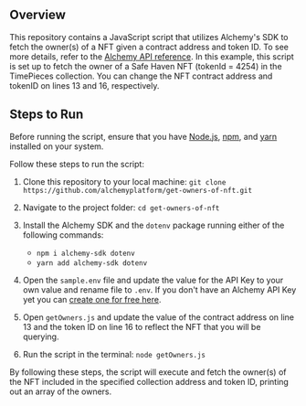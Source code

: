 ## Overview
This repository contains a JavaScript script that utilizes Alchemy's SDK to fetch the owner(s) of a NFT given a contract address and token ID. To see more details, refer to the [Alchemy API reference](https://docs.alchemy.com/reference/getownersfortoken).
In this example, this script is set up to fetch the owner of a Safe Haven NFT (tokenId = 4254) in the TimePieces collection. You can change the NFT contract address and tokenID on lines 13 and 16, respectively.

## Steps to Run

Before running the script, ensure that you have [Node.js](https://docs.npmjs.com/downloading-and-installing-node-js-and-npm), [npm](https://docs.npmjs.com/downloading-and-installing-node-js-and-npm), and [yarn](https://classic.yarnpkg.com/lang/en/docs/install/#mac-stable) installed on your system. 

Follow these steps to run the script:

1. Clone this repository to your local machine:
`git clone https://github.com/alchemyplatform/get-owners-of-nft.git`

2. Navigate to the project folder: `cd get-owners-of-nft`

3. Install the Alchemy SDK and the `dotenv` package running either of the following commands:
   - `npm i alchemy-sdk dotenv`
   - `yarn add alchemy-sdk dotenv`
  
4. Open the `sample.env` file and update the value for the API Key to your own value and rename file to `.env`. If you don't have an Alchemy API Key yet you can [create one for free here](https://alchemy.com/?a=starter-code).

5. Open `getOwners.js` and update the value of the contract address on line 13 and the token ID on line 16 to reflect the NFT that you will be querying. 

6. Run the script in the terminal: `node getOwners.js`


By following these steps, the script will execute and fetch the owner(s) of the NFT included in the specified collection address and token ID, printing out an array of the owners.
